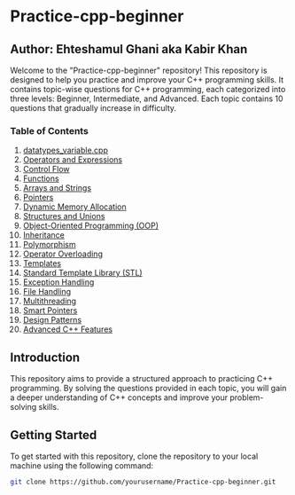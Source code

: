 # Practice-cpp-beginner

## Author: Ehteshamul Ghani aka Kabir Khan

Welcome to the "Practice-cpp-beginner" repository! This repository is designed to help you practice and improve your C++ programming skills. It contains topic-wise questions for C++ programming, each categorized into three levels: Beginner, Intermediate, and Advanced. Each topic contains 10 questions that gradually increase in difficulty.

### Table of Contents

1. [datatypes_variable.cpp](#datatypes_variable.cpp)
2. [Operators and Expressions](#operators-and-expressions)
3. [Control Flow](#control-flow)
4. [Functions](#functions)
5. [Arrays and Strings](#arrays-and-strings)
6. [Pointers](#pointers)
7. [Dynamic Memory Allocation](#dynamic-memory-allocation)
8. [Structures and Unions](#structures-and-unions)
9. [Object-Oriented Programming (OOP)](#object-oriented-programming-oop)
10. [Inheritance](#inheritance)
11. [Polymorphism](#polymorphism)
12. [Operator Overloading](#operator-overloading)
13. [Templates](#templates)
14. [Standard Template Library (STL)](#standard-template-library-stl)
15. [Exception Handling](#exception-handling)
16. [File Handling](#file-handling)
17. [Multithreading](#multithreading)
18. [Smart Pointers](#smart-pointers)
19. [Design Patterns](#design-patterns)
20. [Advanced C++ Features](#advanced-c-features)

## Introduction

This repository aims to provide a structured approach to practicing C++ programming. By solving the questions provided in each topic, you will gain a deeper understanding of C++ concepts and improve your problem-solving skills.

## Getting Started

To get started with this repository, clone the repository to your local machine using the following command:

```bash
git clone https://github.com/yourusername/Practice-cpp-beginner.git
